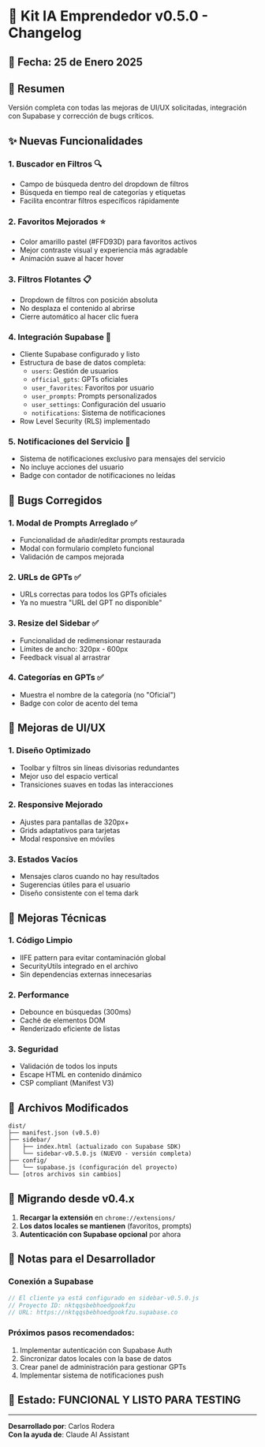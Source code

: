 # 🚀 Kit IA Emprendedor v0.5.0 - Changelog

## 📅 Fecha: 25 de Enero 2025

## 🎯 Resumen
Versión completa con todas las mejoras de UI/UX solicitadas, integración con Supabase y corrección de bugs críticos.

## ✨ Nuevas Funcionalidades

### 1. **Buscador en Filtros** 🔍
- Campo de búsqueda dentro del dropdown de filtros
- Búsqueda en tiempo real de categorías y etiquetas
- Facilita encontrar filtros específicos rápidamente

### 2. **Favoritos Mejorados** ⭐
- Color amarillo pastel (#FFD93D) para favoritos activos
- Mejor contraste visual y experiencia más agradable
- Animación suave al hacer hover

### 3. **Filtros Flotantes** 📋
- Dropdown de filtros con posición absoluta
- No desplaza el contenido al abrirse
- Cierre automático al hacer clic fuera

### 4. **Integración Supabase** 🔗
- Cliente Supabase configurado y listo
- Estructura de base de datos completa:
  - `users`: Gestión de usuarios
  - `official_gpts`: GPTs oficiales
  - `user_favorites`: Favoritos por usuario
  - `user_prompts`: Prompts personalizados
  - `user_settings`: Configuración del usuario
  - `notifications`: Sistema de notificaciones
- Row Level Security (RLS) implementado

### 5. **Notificaciones del Servicio** 🔔
- Sistema de notificaciones exclusivo para mensajes del servicio
- No incluye acciones del usuario
- Badge con contador de notificaciones no leídas

## 🐛 Bugs Corregidos

### 1. **Modal de Prompts Arreglado** ✅
- Funcionalidad de añadir/editar prompts restaurada
- Modal con formulario completo funcional
- Validación de campos mejorada

### 2. **URLs de GPTs** ✅
- URLs correctas para todos los GPTs oficiales
- Ya no muestra "URL del GPT no disponible"

### 3. **Resize del Sidebar** ✅
- Funcionalidad de redimensionar restaurada
- Límites de ancho: 320px - 600px
- Feedback visual al arrastrar

### 4. **Categorías en GPTs** ✅
- Muestra el nombre de la categoría (no "Oficial")
- Badge con color de acento del tema

## 🎨 Mejoras de UI/UX

### 1. **Diseño Optimizado**
- Toolbar y filtros sin líneas divisorias redundantes
- Mejor uso del espacio vertical
- Transiciones suaves en todas las interacciones

### 2. **Responsive Mejorado**
- Ajustes para pantallas de 320px+
- Grids adaptativos para tarjetas
- Modal responsive en móviles

### 3. **Estados Vacíos**
- Mensajes claros cuando no hay resultados
- Sugerencias útiles para el usuario
- Diseño consistente con el tema dark

## 🔧 Mejoras Técnicas

### 1. **Código Limpio**
- IIFE pattern para evitar contaminación global
- SecurityUtils integrado en el archivo
- Sin dependencias externas innecesarias

### 2. **Performance**
- Debounce en búsquedas (300ms)
- Caché de elementos DOM
- Renderizado eficiente de listas

### 3. **Seguridad**
- Validación de todos los inputs
- Escape HTML en contenido dinámico
- CSP compliant (Manifest V3)

## 📁 Archivos Modificados

```
dist/
├── manifest.json (v0.5.0)
├── sidebar/
│   ├── index.html (actualizado con Supabase SDK)
│   └── sidebar-v0.5.0.js (NUEVO - versión completa)
├── config/
│   └── supabase.js (configuración del proyecto)
└── [otros archivos sin cambios]
```

## 🔄 Migrando desde v0.4.x

1. **Recargar la extensión** en `chrome://extensions/`
2. **Los datos locales se mantienen** (favoritos, prompts)
3. **Autenticación con Supabase opcional** por ahora

## 📝 Notas para el Desarrollador

### Conexión a Supabase
```javascript
// El cliente ya está configurado en sidebar-v0.5.0.js
// Proyecto ID: nktqqsbebhoedgookfzu
// URL: https://nktqqsbebhoedgookfzu.supabase.co
```

### Próximos pasos recomendados:
1. Implementar autenticación con Supabase Auth
2. Sincronizar datos locales con la base de datos
3. Crear panel de administración para gestionar GPTs
4. Implementar sistema de notificaciones push

## 🎉 Estado: FUNCIONAL Y LISTO PARA TESTING

---

**Desarrollado por**: Carlos Rodera  
**Con la ayuda de**: Claude AI Assistant